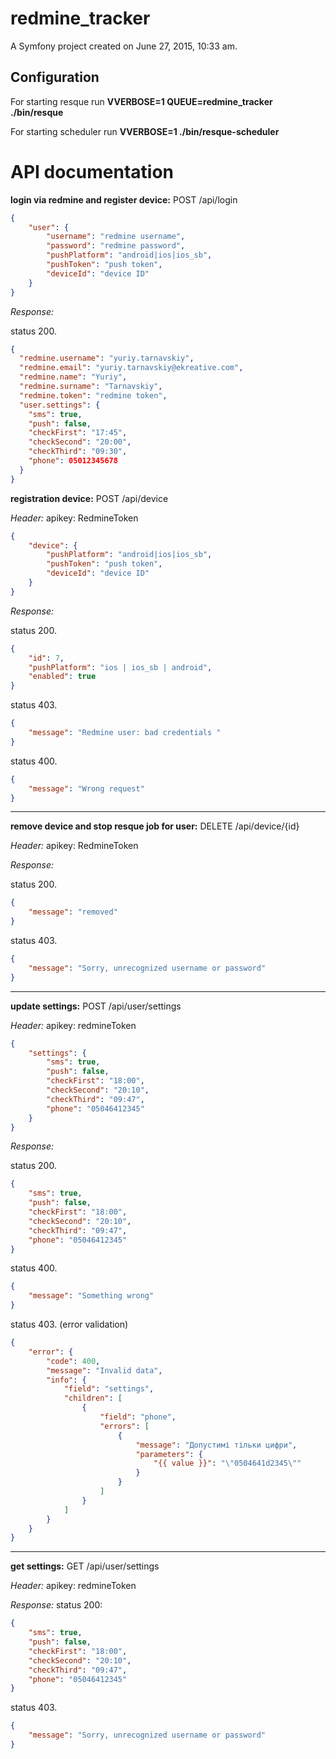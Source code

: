 redmine_tracker
===============

A Symfony project created on June 27, 2015, 10:33 am.

## Configuration

For starting resque run __VVERBOSE=1 QUEUE=redmine_tracker ./bin/resque__

For starting scheduler run __VVERBOSE=1 ./bin/resque-scheduler__

# API documentation

__login via redmine and register device:__ POST /api/login
```json
{
    "user": {
        "username": "redmine username",
        "password": "redmine password",
        "pushPlatform": "android|ios|ios_sb",
        "pushToken": "push token",
        "deviceId": "device ID"
    }
}
```
*Response:* 

status 200. 

```json
{
  "redmine.username": "yuriy.tarnavskiy",
  "redmine.email": "yuriy.tarnavskiy@ekreative.com",
  "redmine.name": "Yuriy",
  "redmine.surname": "Tarnavskiy",
  "redmine.token": "redmine token",
  "user.settings": {
    "sms": true,
    "push": false,
    "checkFirst": "17:45",
    "checkSecond": "20:00",
    "checkThird": "09:30",
    "phone": 05012345678
  }
}
```

__registration device:__ POST /api/device

*Header:*  apikey: RedmineToken

```json
{
    "device": {
        "pushPlatform": "android|ios|ios_sb",
        "pushToken": "push token",
        "deviceId": "device ID"
    }
}
```
*Response:* 

status 200. 

```json
{
    "id": 7,
    "pushPlatform": "ios | ios_sb | android",
    "enabled": true
}
```

status 403.

```json
{
    "message": "Redmine user: bad credentials "
}
```

status 400.

```json
{
    "message": "Wrong request"
}
```

---

__remove device and stop resque job for user:__ DELETE /api/device/{id}

*Header:*  apikey: RedmineToken

*Response:* 

status 200. 

```json
{
    "message": "removed"
}
```

status 403.

```json
{
    "message": "Sorry, unrecognized username or password"
}
```

---

__update settings:__ POST /api/user/settings

*Header:* apikey: redmineToken

```json
{
    "settings": {
        "sms": true,
        "push": false,
        "checkFirst": "18:00",
        "checkSecond": "20:10",
        "checkThird": "09:47",
        "phone": "05046412345"
    }
}
```
*Response:* 

status 200. 

```json
{
    "sms": true,
    "push": false,
    "checkFirst": "18:00",
    "checkSecond": "20:10",
    "checkThird": "09:47",
    "phone": "05046412345"
}
```

status 400.

```json
{
    "message": "Something wrong"
}
```
status 403. (error validation)

```json
{
    "error": {
        "code": 400,
        "message": "Invalid data",
        "info": {
            "field": "settings",
            "children": [
                {
                    "field": "phone",
                    "errors": [
                        {
                            "message": "Допустимі тільки цифри",
                            "parameters": {
                                "{{ value }}": "\"0504641d2345\""
                            }
                        }
                    ]
                }
            ]
        }
    }
}
```

---

__get settings:__ GET /api/user/settings

*Header:*  apikey: redmineToken

*Response:*
status 200:
```json
{
    "sms": true,
    "push": false,
    "checkFirst": "18:00",
    "checkSecond": "20:10",
    "checkThird": "09:47",
    "phone": "05046412345"
}
```

status 403.

```json
{
    "message": "Sorry, unrecognized username or password"
}
```
